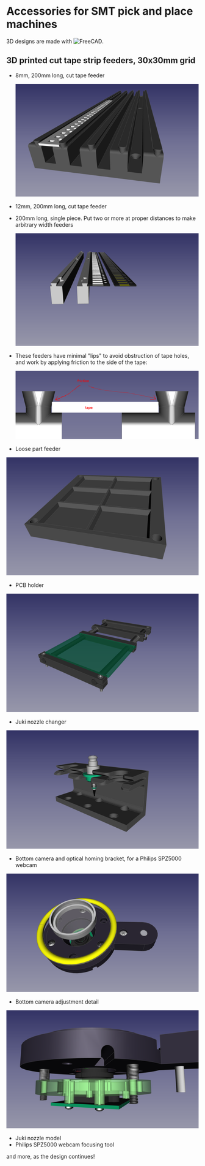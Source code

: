 # Accessories for SMT pick and place machines
3D designs are made with ![FreeCAD](http://www.freecadweb.org/).

## 3D printed cut tape strip feeders, 30x30mm grid
* 8mm, 200mm long, cut tape feeder

  ![](https://github.com/dzach/Pick-and-place-accessories/blob/master/images/8mm-strip-tape-feeder.png)
* 12mm, 200mm long, cut tape feeder
* 200mm long, single piece. Put two or more at proper distances to make arbitrary width feeders

  ![](https://github.com/dzach/Pick-and-place-accessories/blob/master/images/strip-tape-single.png)
* These feeders have minimal "lips" to avoid obstruction of tape holes, and work by applying friction to the side of the tape:

  ![](https://github.com/dzach/Pick-and-place-accessories/blob/master/images/8mm-strip-tape-friction.png)
* Loose part feeder

![](https://github.com/dzach/Pick-and-place-accessories/blob/master/images/LoosePartFeeder.png)
* PCB holder

![](https://github.com/dzach/Pick-and-place-accessories/blob/master/images/pcb-holder.png)
*  Juki nozzle changer

![](https://github.com/dzach/Pick-and-place-accessories/blob/master/images/Juki_nozzle_changer.png)
* Bottom camera and optical homing bracket, for a Philips SPZ5000 webcam

![](https://github.com/dzach/Pick-and-place-accessories/blob/master/images/bottom-cam-top.png)
* Bottom camera adjustment detail

![](https://github.com/dzach/Pick-and-place-accessories/blob/master/images/bottom-cam-adjustment-1.png)
* Juki nozzle model
* Philips SPZ5000 webcam focusing tool

and more, as the design continues!
